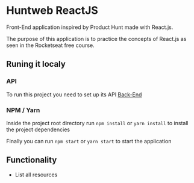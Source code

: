 # Huntweb ReactJS

Front-End application inspired by Product Hunt made with React.js.

The purpose of this application is to practice the concepts of React.js as seen in the Rocketseat free course.

## Runing it localy

### API

To run this project you need to set up its API [Back-End](https://github.com/GabrielPeresBernes/Huntweb-NodeJS)

### NPM / Yarn

Inside the project root directory run `npm install` or `yarn install` to install the project dependencies

Finally you can run `npm start` or `yarn start` to start the application

## Functionality

- List all resources
